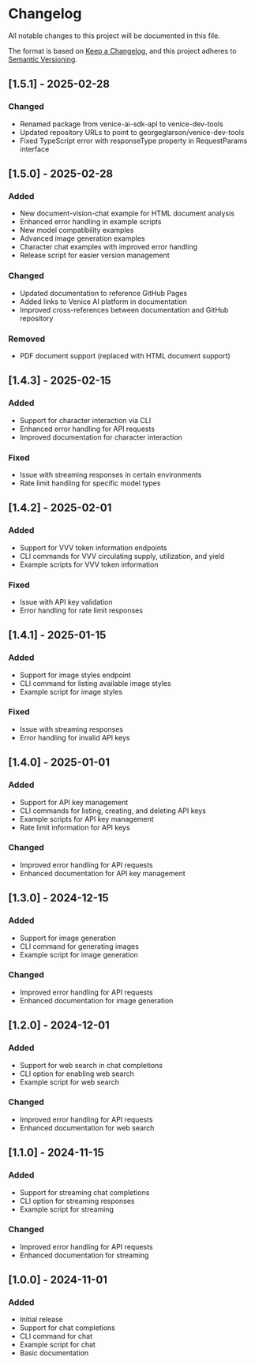 # Changelog

All notable changes to this project will be documented in this file.

The format is based on [Keep a Changelog](https://keepachangelog.com/en/1.0.0/),
and this project adheres to [Semantic Versioning](https://semver.org/spec/v2.0.0.html).

## [1.5.1] - 2025-02-28

### Changed
- Renamed package from venice-ai-sdk-apl to venice-dev-tools
- Updated repository URLs to point to georgeglarson/venice-dev-tools
- Fixed TypeScript error with responseType property in RequestParams interface

## [1.5.0] - 2025-02-28

### Added
- New document-vision-chat example for HTML document analysis
- Enhanced error handling in example scripts
- New model compatibility examples
- Advanced image generation examples
- Character chat examples with improved error handling
- Release script for easier version management

### Changed
- Updated documentation to reference GitHub Pages
- Added links to Venice AI platform in documentation
- Improved cross-references between documentation and GitHub repository

### Removed
- PDF document support (replaced with HTML document support)

## [1.4.3] - 2025-02-15

### Added
- Support for character interaction via CLI
- Enhanced error handling for API requests
- Improved documentation for character interaction

### Fixed
- Issue with streaming responses in certain environments
- Rate limit handling for specific model types

## [1.4.2] - 2025-02-01

### Added
- Support for VVV token information endpoints
- CLI commands for VVV circulating supply, utilization, and yield
- Example scripts for VVV token information

### Fixed
- Issue with API key validation
- Error handling for rate limit responses

## [1.4.1] - 2025-01-15

### Added
- Support for image styles endpoint
- CLI command for listing available image styles
- Example script for image styles

### Fixed
- Issue with streaming responses
- Error handling for invalid API keys

## [1.4.0] - 2025-01-01

### Added
- Support for API key management
- CLI commands for listing, creating, and deleting API keys
- Example scripts for API key management
- Rate limit information for API keys

### Changed
- Improved error handling for API requests
- Enhanced documentation for API key management

## [1.3.0] - 2024-12-15

### Added
- Support for image generation
- CLI command for generating images
- Example script for image generation

### Changed
- Improved error handling for API requests
- Enhanced documentation for image generation

## [1.2.0] - 2024-12-01

### Added
- Support for web search in chat completions
- CLI option for enabling web search
- Example script for web search

### Changed
- Improved error handling for API requests
- Enhanced documentation for web search

## [1.1.0] - 2024-11-15

### Added
- Support for streaming chat completions
- CLI option for streaming responses
- Example script for streaming

### Changed
- Improved error handling for API requests
- Enhanced documentation for streaming

## [1.0.0] - 2024-11-01

### Added
- Initial release
- Support for chat completions
- CLI command for chat
- Example script for chat
- Basic documentation
